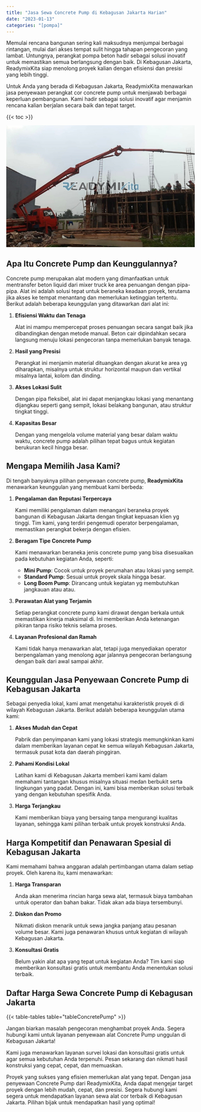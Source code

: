 ```yaml
---
title: "Jasa Sewa Concrete Pump di Kebagusan Jakarta Harian"
date: "2023-01-13"
categories: "[pompa]"
---
```


Memulai rencana bangunan sering kali maksudnya menjumpai berbagai rintangan, mulai dari akses tempat sulit hingga tahapan pengecoran yang lambat. Untungnya, perangkat pompa beton hadir sebagai solusi inovatif untuk memastikan semua berlangsung dengan baik. Di Kebagusan Jakarta, ReadymixKita siap menolong proyek kalian dengan efisiensi dan presisi yang lebih tinggi.

Untuk Anda yang berada di Kebagusan Jakarta, ReadymixKita menawarkan jasa penyewaan perangkat cor concrete pump untuk menjawab berbagai keperluan pembangunan. Kami hadir sebagai solusi inovatif agar menjamin rencana kalian berjalan secara baik dan tepat target.

{{< toc >}}

![Jasa Sewa Concrete Pump di Kebagusan Jakarta Harian](/images/pompa/sewa-pompa-19.jpg)

## Apa Itu Concrete Pump dan Keunggulannya?

Concrete pump merupakan alat modern yang dimanfaatkan untuk mentransfer beton liquid dari mixer truck ke area penuangan dengan pipa-pipa. Alat ini adalah solusi tepat untuk beraneka keadaan proyek, terutama jika akses ke tempat menantang dan memerlukan ketinggian tertentu. Berikut adalah beberapa keunggulan yang ditawarkan dari alat ini:

1. **Efisiensi Waktu dan Tenaga**

   Alat ini mampu mempercepat proses penuangan secara sangat baik jika dibandingkan dengan metode manual. Beton cair dipindahkan secara langsung menuju lokasi pengecoran tanpa memerlukan banyak tenaga.

2. **Hasil yang Presisi**

   Perangkat ini menjamin material dituangkan dengan akurat ke area yg diharapkan, misalnya untuk struktur horizontal maupun dan vertikal misalnya lantai, kolom dan dinding.

3. **Akses Lokasi Sulit**

   Dengan pipa fleksibel, alat ini dapat menjangkau lokasi yang menantang dijangkau seperti gang sempit, lokasi belakang bangunan, atau struktur tingkat tinggi.

4. **Kapasitas Besar**

   Dengan yang mengelola volume material yang besar dalam waktu waktu, concrete pump adalah pilihan tepat bagus untuk kegiatan berukuran kecil hingga besar.

## Mengapa Memilih Jasa Kami?

Di tengah banyaknya pilihan penyewaan concrete pump, **ReadymixKita** menawarkan keunggulan yang membuat kami berbeda:

1. **Pengalaman dan Reputasi Terpercaya**

   Kami memiliki pengalaman dalam menangani beraneka proyek bangunan di Kebagusan Jakarta dengan tingkat kepuasan klien yg tinggi. Tim kami, yang terdiri pengemudi operator berpengalaman, memastikan perangkat bekerja dengan efisien.

2. **Beragam Tipe Concrete Pump**

   Kami menawarkan beraneka jenis concrete pump yang bisa disesuaikan pada kebutuhan kegiatan Anda, seperti:
   - **Mini Pump**: Cocok untuk proyek perumahan atau lokasi yang sempit.
   - **Standard Pump**: Sesuai untuk proyek skala hingga besar.
   - **Long Boom Pump**: Dirancang untuk kegiatan yg membutuhkan jangkauan atau atau.

3. **Perawatan Alat yang Terjamin**

   Setiap perangkat concrete pump kami dirawat dengan berkala untuk memastikan kinerja maksimal di. Ini memberikan Anda ketenangan pikiran tanpa risiko teknis selama proses.

4. **Layanan Profesional dan Ramah**

   Kami tidak hanya menawarkan alat, tetapi juga menyediakan operator berpengalaman yang menolong agar jalannya pengecoran berlangsung dengan baik dari awal sampai akhir.

## Keunggulan Jasa Penyewaan Concrete Pump di Kebagusan Jakarta

Sebagai penyedia lokal, kami amat mengetahui karakteristik proyek di di wilayah Kebagusan Jakarta. Berikut adalah beberapa keunggulan utama kami:

1. **Akses Mudah dan Cepat**

   Pabrik dan penyimpanan kami yang lokasi strategis memungkinkan kami dalam memberikan layanan cepat ke semua wilayah Kebagusan Jakarta, termasuk pusat kota dan daerah pinggiran.

2. **Pahami Kondisi Lokal**

   Latihan kami di Kebagusan Jakarta memberi kami kami dalam memahami tantangan khusus misalnya situasi medan berbukit serta lingkungan yang padat. Dengan ini, kami bisa memberikan solusi terbaik yang dengan kebutuhan spesifik Anda.

3. **Harga Terjangkau**

   Kami memberikan biaya yang bersaing tanpa mengurangi kualitas layanan, sehingga kami pilihan terbaik untuk proyek konstruksi Anda.

## Harga Kompetitif dan Penawaran Spesial di Kebagusan Jakarta

Kami memahami bahwa anggaran adalah pertimbangan utama dalam setiap proyek. Oleh karena itu, kami menawarkan:

1. **Harga Transparan**

   Anda akan menerima rincian harga sewa alat, termasuk biaya tambahan untuk operator dan bahan bakar. Tidak akan ada biaya tersembunyi.

2. **Diskon dan Promo**

   Nikmati diskon menarik untuk sewa jangka panjang atau pesanan volume besar. Kami juga penawaran khusus untuk kegiatan di wilayah Kebagusan Jakarta.

3. **Konsultasi Gratis**

   Belum yakin alat apa yang tepat untuk kegiatan Anda? Tim kami siap memberikan konsultasi gratis untuk membantu Anda menentukan solusi terbaik.

## Daftar Harga Sewa Concrete Pump di Kebagusan Jakarta

{{< table-tables table="tableConcretePump" >}}

Jangan biarkan masalah pengecoran menghambat proyek Anda. Segera hubungi kami untuk layanan penyewaan alat Concrete Pump unggulan di Kebagusan Jakarta!

Kami juga menawarkan layanan survei lokasi dan konsultasi gratis untuk agar semua kebutuhan Anda terpenuhi. Pesan sekarang dan nikmati hasil konstruksi yang cepat, cepat, dan memuaskan.

Proyek yang sukses yang efisien memerlukan alat yang tepat. Dengan jasa penyewaan Concrete Pump dari ReadymixKita, Anda dapat mengejar target proyek dengan lebih mudah, cepat, dan presisi. Segera hubungi kami segera untuk mendapatkan layanan sewa alat cor terbaik di Kebagusan Jakarta. Pilihan bijak untuk mendapatkan hasil yang optimal!